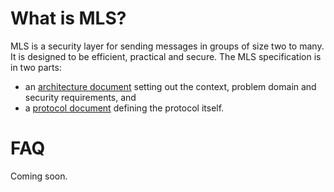 # What is MLS?

MLS is a security layer for sending messages in groups of size two to many. It is designed to be
efficient, practical and secure. The MLS specification is in two parts:
  - an [architecture document](https://datatracker.ietf.org/doc/draft-omara-mls-architecture/)
    setting out the context, problem domain and security requirements, and
  - a [protocol document](https://datatracker.ietf.org/doc/draft-barnes-mls-protocol/) defining the
    protocol itself.

# FAQ

Coming soon.
